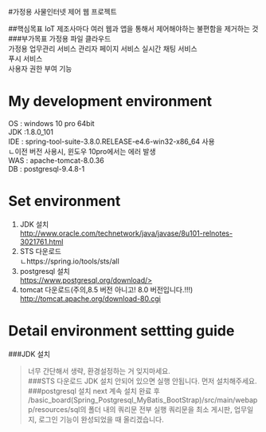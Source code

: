 #가정용 사물인터넷 제어 웹 프로젝트

##핵심목표
IoT 제조사마다 여러 웹과 앱을 통해서 제어해야하는 불편함을 제거하는 것  
###부가목표
가정용 파일 클라우드  
가정용 업무관리 서비스
관리자 페이지 서비스
실시간 채팅 서비스   
푸시 서비스  
사용자 권한 부여 기능  

My development environment
=============
OS  : windows 10 pro 64bit  
JDK :1.8.0_101  
IDE : spring-tool-suite-3.8.0.RELEASE-e4.6-win32-x86_64 사용  
ㄴ이전 버전 사용시, 윈도우 10pro에서는 에러 발생  
WAS : apache-tomcat-8.0.36  
DB  : postgresql-9.4.8-1  
  
Set environment
=============
1. JDK 설치  
<http://www.oracle.com/technetwork/java/javase/8u101-relnotes-3021761.html>  
2. STS 다운로드  
ㄴhttps://spring.io/tools/sts/all  
3. postgresql 설치  
https://www.postgresql.org/download/>  
4. tomcat 다운로드(주의,8.5 버전 아니고! 8.0 버전입니다.!!!)  
<http://tomcat.apache.org/download-80.cgi>  
  
Detail environment settting guide
=============  
###JDK 설치
>너무 간단해서 생략, 환경설정하는 거 잊지마세요.  
###STS 다운로드
>JDK 설치 안되어 있으면 실행 안됩니다. 먼저 설치해주세요.
###postgresql 설치
>next 계속 설치 완료 후 /basic_board(Spring_Postgresql_MyBatis_BootStrap)/src/main/webapp/resources/sql의 폴더 내의 쿼리문 전부 실행
>쿼리문을 최소 게시판, 업무일지, 로그인 기능이 완성되었을 때 올리겠습니다.   
